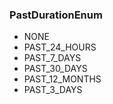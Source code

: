 ### PastDurationEnum
- NONE
- PAST_24_HOURS
- PAST_7_DAYS
- PAST_30_DAYS
- PAST_12_MONTHS
- PAST_3_DAYS
